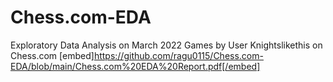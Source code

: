 # Chess.com-EDA
Exploratory Data Analysis on March 2022 Games by User Knightslikethis on Chess.com
[embed]https://github.com/ragu0115/Chess.com-EDA/blob/main/Chess.com%20EDA%20Report.pdf[/embed]
